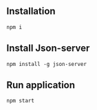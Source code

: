 ## Installation
``
npm i
``

## Install Json-server
``
npm install -g json-server
``

## Run application
``
npm start
``
